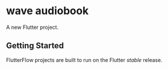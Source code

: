 # wave audiobook

A new Flutter project.

## Getting Started

FlutterFlow projects are built to run on the Flutter _stable_ release.
